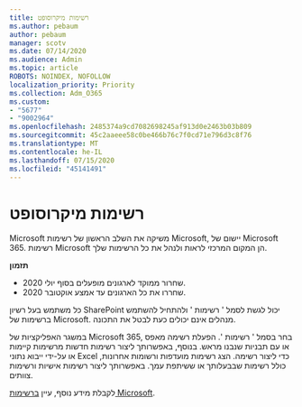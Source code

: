 ```yaml
---
title: רשימות מיקרוסופט
ms.author: pebaum
author: pebaum
manager: scotv
ms.date: 07/14/2020
ms.audience: Admin
ms.topic: article
ROBOTS: NOINDEX, NOFOLLOW
localization_priority: Priority
ms.collection: Adm_O365
ms.custom:
- "5677"
- "9002964"
ms.openlocfilehash: 2485374a9cd7082698245af913d0e2463b03b809
ms.sourcegitcommit: 45c2aaeee58c0be466b76c7f0cd71e796d3c8f76
ms.translationtype: MT
ms.contentlocale: he-IL
ms.lasthandoff: 07/15/2020
ms.locfileid: "45141491"
---
```

# <a name="microsoft-lists"></a>רשימות מיקרוסופט

Microsoft משיקה את השלב הראשון של רשימות Microsoft, יישום של Microsoft 365. רשימות Microsoft הן המקום המרכזי לראות ולנהל את כל הרשימות שלך.  
  
**תזמון**  

- שחרור ממוקד לארגונים מופעלים בסוף יולי 2020.
- שחררו את כל הארגונים עד אמצע אוקטובר 2020.

כל משתמש בעל רשיון SharePoint יכול לגשת לסמל ' רשימות ' ולהתחיל להשתמש ברשימות של Microsoft. מנהלים אינם יכולים כעת לבטל את התכונה.
 
במשגר האפליקציות של Microsoft 365, בחר בסמל ' רשימות '. הפעלת רשימה מאפס או עם תבניות שנבנו מראש. בנוסף, באפשרותך ליצור רשימות חדשות מרשימות קיימות או על-ידי ייבוא נתוני Excel כדי ליצור רשימה. הצג רשימות מועדפות ורשומות אחרונות, כולל רשימות שבבעלותך או ששיתפת עמך. באפשרותך ליצור רשימות אישיות ורשימות צוותים.  

לקבלת מידע נוסף, עיין [ברשימות Microsoft](https://aka.ms/microsoftlists).